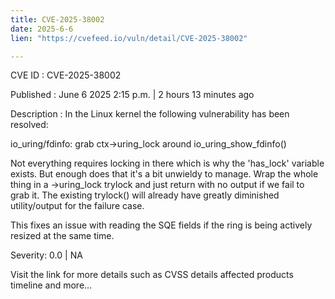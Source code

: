 ```yaml
---
title: CVE-2025-38002
date: 2025-6-6
lien: "https://cvefeed.io/vuln/detail/CVE-2025-38002"

---
```


CVE ID : CVE-2025-38002

Published :  June 6
2025
2:15 p.m. | 2 hours
13 minutes ago

Description : In the Linux kernel
the following vulnerability has been resolved:

io_uring/fdinfo: grab ctx->uring_lock around io_uring_show_fdinfo()

Not everything requires locking in there
which is why the 'has_lock'
variable exists. But enough does that it's a bit unwieldy to manage.
Wrap the whole thing in a ->uring_lock trylock
and just return
with no output if we fail to grab it. The existing trylock() will
already have greatly diminished utility/output for the failure case.

This fixes an issue with reading the SQE fields
if the ring is being
actively resized at the same time.

Severity: 0.0 | NA

Visit the link for more details
such as CVSS details
affected products
timeline
and more...
